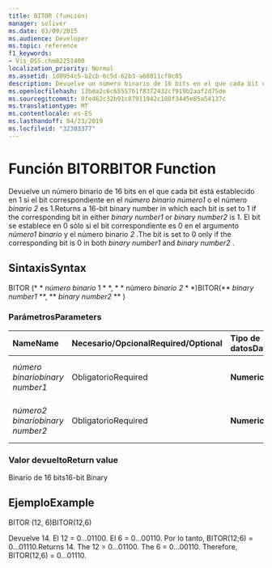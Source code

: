 ```yaml
---
title: BITOR (función)
manager: soliver
ms.date: 03/09/2015
ms.audience: Developer
ms.topic: reference
f1_keywords:
- Vis_DSS.chm82251400
localization_priority: Normal
ms.assetid: 1d0954c5-b2cb-6c5d-62b3-a68011cf0c85
description: Devuelve un número binario de 16 bits en el que cada bit está establecido en 1 si el bit correspondiente en el número binario número1 o el número binario 2 es 1. El bit se establece en 0 sólo si el bit correspondiente es 0 en el argumento número1 binario y el número binario 2.
ms.openlocfilehash: 13bda2c6c65557b1f8372432cf919b2aaf2d75de
ms.sourcegitcommit: 8fe462c32b91c87911942c188f3445e85a54137c
ms.translationtype: MT
ms.contentlocale: es-ES
ms.lasthandoff: 04/23/2019
ms.locfileid: "32303377"
---
```

# <a name="bitor-function"></a><span data-ttu-id="69154-104">Función BITOR</span><span class="sxs-lookup"><span data-stu-id="69154-104">BITOR Function</span></span>

<span data-ttu-id="69154-105">Devuelve un número binario de 16 bits en el que cada bit está establecido en 1 si el bit correspondiente en el *número binario número1* o el número *binario 2* es 1.</span><span class="sxs-lookup"><span data-stu-id="69154-105">Returns a 16-bit binary number in which each bit is set to 1 if the corresponding bit in either  *binary number1*  or  *binary number2*  is 1.</span></span> <span data-ttu-id="69154-106">El bit se establece en 0 sólo si el bit correspondiente es 0 en el argumento *número1 binario* y el número binario *2* .</span><span class="sxs-lookup"><span data-stu-id="69154-106">The bit is set to 0 only if the corresponding bit is 0 in both  *binary number1*  and  *binary number2*  .</span></span> 
  
## <a name="syntax"></a><span data-ttu-id="69154-107">Sintaxis</span><span class="sxs-lookup"><span data-stu-id="69154-107">Syntax</span></span>

<span data-ttu-id="69154-108">BITOR (\* \* *número binario* 1 \* \*, \* \* número *binario 2* \* \*)</span><span class="sxs-lookup"><span data-stu-id="69154-108">BITOR(\*\* *binary number1* \*\*, \*\* *binary number2* \*\* )</span></span> 
  
### <a name="parameters"></a><span data-ttu-id="69154-109">Parámetros</span><span class="sxs-lookup"><span data-stu-id="69154-109">Parameters</span></span>

|<span data-ttu-id="69154-110">**Name**</span><span class="sxs-lookup"><span data-stu-id="69154-110">**Name**</span></span>|<span data-ttu-id="69154-111">**Necesario/Opcional**</span><span class="sxs-lookup"><span data-stu-id="69154-111">**Required/Optional**</span></span>|<span data-ttu-id="69154-112">**Tipo de datos**</span><span class="sxs-lookup"><span data-stu-id="69154-112">**Data Type**</span></span>|<span data-ttu-id="69154-113">**Descripción**</span><span class="sxs-lookup"><span data-stu-id="69154-113">**Description**</span></span>|
|:-----|:-----|:-----|:-----|
| <span data-ttu-id="69154-114">_número binario_</span><span class="sxs-lookup"><span data-stu-id="69154-114">_binary number1_</span></span> <br/> |<span data-ttu-id="69154-115">Obligatorio</span><span class="sxs-lookup"><span data-stu-id="69154-115">Required</span></span>  <br/> |<span data-ttu-id="69154-116">**Numeric**</span><span class="sxs-lookup"><span data-stu-id="69154-116">**Numeric**</span></span> <br/> |<span data-ttu-id="69154-117">El primer número binario de 16 bits.</span><span class="sxs-lookup"><span data-stu-id="69154-117">The first 16-bit binary number.</span></span>  <br/> |
| <span data-ttu-id="69154-118">_número2 binario_</span><span class="sxs-lookup"><span data-stu-id="69154-118">_binary number2_</span></span> <br/> |<span data-ttu-id="69154-119">Obligatorio</span><span class="sxs-lookup"><span data-stu-id="69154-119">Required</span></span>  <br/> |<span data-ttu-id="69154-120">**Numeric**</span><span class="sxs-lookup"><span data-stu-id="69154-120">**Numeric**</span></span> <br/> |<span data-ttu-id="69154-121">El segundo número binario de 16 bits.</span><span class="sxs-lookup"><span data-stu-id="69154-121">The second 16-bit binary number.</span></span>  <br/> |
   
### <a name="return-value"></a><span data-ttu-id="69154-122">Valor devuelto</span><span class="sxs-lookup"><span data-stu-id="69154-122">Return value</span></span>

<span data-ttu-id="69154-123">Binario de 16 bits</span><span class="sxs-lookup"><span data-stu-id="69154-123">16-bit Binary</span></span>
  
## <a name="example"></a><span data-ttu-id="69154-124">Ejemplo</span><span class="sxs-lookup"><span data-stu-id="69154-124">Example</span></span>

<span data-ttu-id="69154-125">BITOR (12, 6)</span><span class="sxs-lookup"><span data-stu-id="69154-125">BITOR(12,6)</span></span>
  
<span data-ttu-id="69154-p103">Devuelve 14. El 12 = 0...01100. El 6 = 0...00110. Por lo tanto, BITOR(12;6) = 0...01110.</span><span class="sxs-lookup"><span data-stu-id="69154-p103">Returns 14. The 12 = 0...01100. The 6 = 0...00110. Therefore, BITOR(12,6) = 0...01110.</span></span>
  


